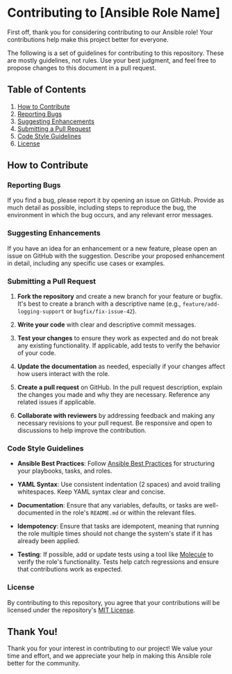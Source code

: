 # Contributing to [Ansible Role Name]

First off, thank you for considering contributing to our Ansible role! Your contributions help make this project better for everyone.

The following is a set of guidelines for contributing to this repository. These are mostly guidelines, not rules. Use your best judgment, and feel free to propose changes to this document in a pull request.

## Table of Contents

1. [How to Contribute](#how-to-contribute)
2. [Reporting Bugs](#reporting-bugs)
3. [Suggesting Enhancements](#suggesting-enhancements)
4. [Submitting a Pull Request](#submitting-a-pull-request)
5. [Code Style Guidelines](#code-style-guidelines)
6. [License](#license)

## How to Contribute

### Reporting Bugs

If you find a bug, please report it by opening an issue on GitHub. Provide as much detail as possible, including steps to reproduce the bug, the environment in which the bug occurs, and any relevant error messages.

### Suggesting Enhancements

If you have an idea for an enhancement or a new feature, please open an issue on GitHub with the suggestion. Describe your proposed enhancement in detail, including any specific use cases or examples.

### Submitting a Pull Request

1. **Fork the repository** and create a new branch for your feature or bugfix. It's best to create a branch with a descriptive name (e.g., `feature/add-logging-support` or `bugfix/fix-issue-42`).

2. **Write your code** with clear and descriptive commit messages.

3. **Test your changes** to ensure they work as expected and do not break any existing functionality. If applicable, add tests to verify the behavior of your code.

4. **Update the documentation** as needed, especially if your changes affect how users interact with the role.

5. **Create a pull request** on GitHub. In the pull request description, explain the changes you made and why they are necessary. Reference any related issues if applicable.

6. **Collaborate with reviewers** by addressing feedback and making any necessary revisions to your pull request. Be responsive and open to discussions to help improve the contribution.

### Code Style Guidelines

- **Ansible Best Practices**: Follow [Ansible Best Practices](https://docs.ansible.com/ansible/latest/user_guide/playbooks_best_practices.html) for structuring your playbooks, tasks, and roles.

- **YAML Syntax**: Use consistent indentation (2 spaces) and avoid trailing whitespaces. Keep YAML syntax clear and concise.

- **Documentation**: Ensure that any variables, defaults, or tasks are well-documented in the role's `README.md` or within the relevant files.

- **Idempotency**: Ensure that tasks are idempotent, meaning that running the role multiple times should not change the system's state if it has already been applied.

- **Testing**: If possible, add or update tests using a tool like [Molecule](https://molecule.readthedocs.io/) to verify the role's functionality. Tests help catch regressions and ensure that contributions work as expected.

### License

By contributing to this repository, you agree that your contributions will be licensed under the repository's [MIT License](./LICENSE).

## Thank You!

Thank you for your interest in contributing to our project! We value your time and effort, and we appreciate your help in making this Ansible role better for the community.
